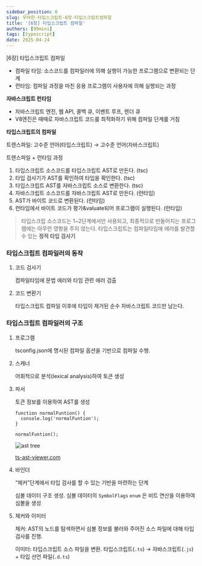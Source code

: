 ```yaml
---
sidebar_position: 6
slug: 우아한-타입스크립트-6장-타입스크립트컴파일
title: '[6장] 타입스크립트 컴파일'
authors: [99mini]
tags: [typescript]
date: 2025-04-24
---
```


[6장] 타입스크립트 컴파일

<!-- truncate -->

- 컴파일 타임: 소스코드를 컴파일러에 의해 실행이 가능한 프로그램으로 변환되는 단계
- 런타임: 컴파일 과정을 마친 응용 프로그램이 사용자에 의해 실행되는 과정

**자바스크립트 런타임**

- 자바스크립트 엔진, 웹 API, 콜백 큐, 이벤트 루프, 렌더 큐
- V8엔진은 때때로 자바스크립트 코드를 최적화하기 위해 컴파일 단계를 거침

**타입스크립트의 컴파일**

트렌스파일: 고수준 언어(타입스크립트) → 고수준 언어(자바스크립트)

트렌스파일 + 런타임 과정

1. 타입스크립트 소스코드를 타입스크립트 AST로 만든다. (tsc)
2. 타입 검사기가 AST를 확인하여 타입을 확인한다. (tsc)
3. 타입스크립트 AST를 자바스크립트 소스로 변환한다. (tsc)
4. 자바스크립트 소스코드를 자바스크립트 AST로 만든다. (런타임)
5. AST가 바이트 코드로 변환된다. (런타임)
6. 런타임에서 바이트 코드가 평가&valuate되어 프로그램이 실행된다. (런타임)

> 타입스크립 소스코드는 1~2단계에서만 사용되고, 최종적으로 만들어지는 프로그램에는 아무런 영향을 주지 않는다. 타입스크립트는 컴파일타임에 에러를 발견할 수 있는 **정적 타입 검사기**

### 타입스크립트 컴파일러의 동작

1. 코드 검사기

   컴파일타임에 문법 에러와 타임 관련 에러 검출

2. 코드 변환기

   타입스크립트 컴파일 이후에 타입이 제거된 순수 자바스크립트 코드만 남는다.

### 타입스크립트 컴파일러의 구조

1. 프로그램

   tsconfig.json에 명시된 컴파일 옵션을 기반으로 컴파일 수행.

2. 스캐너

   어휘적으로 분석(lexical analysis)하여 토큰 생성

3. 파서

   토큰 정보를 이용하여 AST를 생성

   ```tsx
   function normalFuntion() {
     console.log('normalFuntion');
   }

   normalFuntion();
   ```

   ![ast tree](/img/docs/6-ast.png)

   [ts-ast-viewer.com](https://ts-ast-viewer.com/#code/GYVwdgxgLglg9mABGOAnAtgQwDYDFywIAUAlIgN4BQiNiECAznNgKYB02cA5kQOQoYc+MITC8SAbkoBfSpQFY8BeGFISgA)

4. 바인더

   “체커”단계에서 타입 검사를 할 수 있는 기반을 마련하는 단계

   심볼 데이터 구조 생성. 심볼 데이터의 `SymbolFlags` `enum` 은 비트 연산을 이용하여 심볼을 생성

5. 체커와 이미터

   체커: AST의 노드를 탐색하면서 심볼 정보를 불러와 주어진 소스 파일에 대해 타입 검사를 진행.

   이미터: 타입스크립트 소스 파일을 변환. 타입스크립트(`.ts`) → 자바스크립트(`.js`) + 타입 선언 파일(`.d.ts`)
